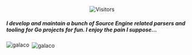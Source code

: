 <p align="center">
 <img alt="Visitors" src="https://visitor-badge.laobi.icu/badge?page_id=Galaco"/>

##### I develop and maintain a bunch of Source Engine related parsers and tooling for Go projects for fun. I enjoy the pain I suppose...

 <p><img align="left" src="https://github-readme-stats.vercel.app/api/top-langs/?username=galaco&layout=compact&hide=html" alt="galaco" /></p>
 
 <p>&nbsp;<img align="center" src="https://github-readme-stats.vercel.app/api?username=galaco&show_icons=true" alt="galaco" /></p>
 
</p>
